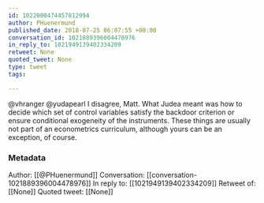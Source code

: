 ```yaml
---
id: 1022000474457812994
author: PHuenermund
published_date: 2018-07-25 06:07:55 +00:00
conversation_id: 1021889396004478976
in_reply_to: 1021949139402334209
retweet: None
quoted_tweet: None
type: tweet
tags:

---
```


@vhranger @yudapearl I disagree, Matt. What Judea meant was how to decide which set of control variables satisfy the backdoor criterion or ensure conditional exogeneity of the instruments. These things are usually not part of an econometrics curriculum, although yours can be an exception, of course.

### Metadata

Author: [[@PHuenermund]]
Conversation: [[conversation-1021889396004478976]]
In reply to: [[1021949139402334209]]
Retweet of: [[None]]
Quoted tweet: [[None]]

